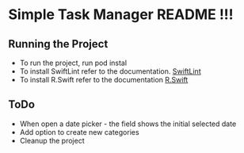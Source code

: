 # Simple Task Manager README !!!

## Running the Project
- To run the project, run pod instal
- To install SwiftLint refer to the documentation. [SwiftLint](https://github.com/realm/SwiftLint)
- To install R.Swift refer to the documentation [R.Swift](https://github.com/mac-cain13/R.swift)

## ToDo
- When open a date picker - the field shows the initial selected date
- Add option to create new categories
- Cleanup the project
